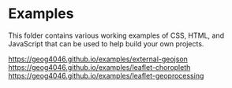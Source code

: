 # Examples
This folder contains various working examples of CSS, HTML, and JavaScript that can be used to help build your own projects.  
  
https://geog4046.github.io/examples/external-geojson  
https://geog4046.github.io/examples/leaflet-choropleth  
https://geog4046.github.io/examples/leaflet-geoprocessing  
